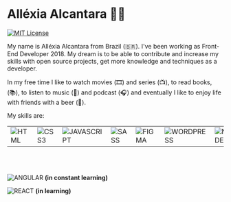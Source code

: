 
# Alléxia Alcantara 👩‍💻

[![MIT License](https://img.shields.io/badge/LinkedIn-0077B5?style=for-the-badge&logo=linkedin&logoColor=white)](https://www.linkedin.com/in/allexia-alcantara-79126871/)


My name is Alléxia Alcantara from Brazil (🇧🇷). I've been working as Front-End Developer 2018. My dream is to be able to contribute and increase my skills with open source projects, get more knowledge and techniques as a developer.

In my free time I like to watch movies (🎞️) and series (📺), to read books, (📚), to listen to music (🎵) and podcast (🎧) and eventually I like to enjoy life with friends with a beer (🍺).

My skills are:
<table>
  <tr>
    <td valign="top"><img alt="HTML" src="https://img.shields.io/badge/HTML5-E34F26?style=for-the-badge&logo=html5&logoColor=white" /></td>
    <td valign="top"><img alt="CSS3" src="https://img.shields.io/badge/CSS3-1572B6?style=for-the-badge&logo=css3&logoColor=white" /> </td>
    <td valign="top"><img alt="JAVASCRIPT" src="https://img.shields.io/badge/JavaScript-323330?style=for-the-badge&logo=javascript&logoColor=F7DF1E" /> </td>
    <td valign="top"><img alt="SASS" src="https://img.shields.io/badge/Sass-CC6699?style=for-the-badge&logo=sass&logoColor=white" /></td>
    <td valign="top"><img alt="FIGMA" src="https://img.shields.io/badge/Figma-F24E1E?style=for-the-badge&logo=figma&logoColor=white" /></td>
    <td valign="top"><img alt="WORDPRESS" src="https://img.shields.io/badge/Wordpress-21759B?style=for-the-badge&logo=wordpress&logoColor=white" /></td>
    <td valign="top"><img alt="NODE" src="https://img.shields.io/badge/Node.js-43853D?style=for-the-badge&logo=node.js&logoColor=white" /></td>
    
  </tr>
</table>

<br>
<br>

<img alt="ANGULAR" src="https://img.shields.io/badge/Angular-DD0031?style=for-the-badge&logo=angular&logoColor=white" /> <strong>(in constant learning)</strong>

<img alt="REACT" src="https://img.shields.io/badge/React-20232A?style=for-the-badge&logo=react&logoColor=61DAFB" /> <strong>(in learning)</strong>
